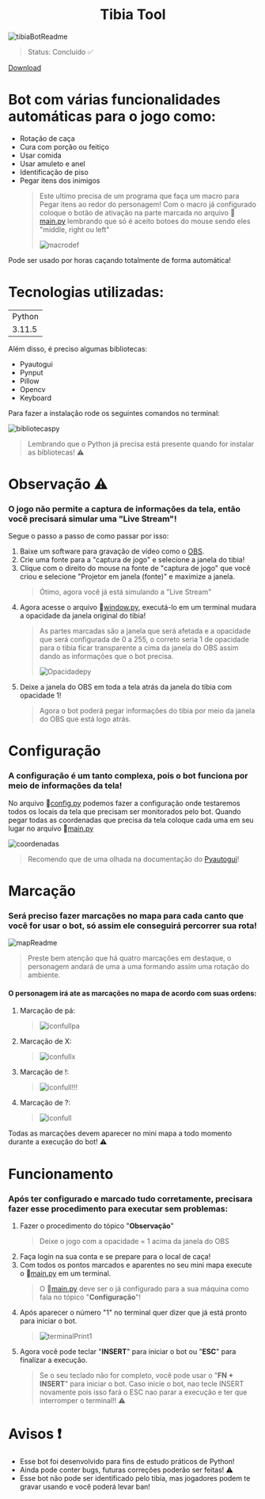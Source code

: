 <h1 align="center">
  Tibia Tool
</h1>

![tibiaBotReadme](https://github.com/afsdari0/ModuleTB/assets/100225519/fe3ec09a-5e8b-4d4d-af83-d0476ea5a574)
> Status: Concluído ✅

[Download](https://github.com/afsdari0/ModuleTB/archive/refs/heads/main.zip)

# Bot com várias funcionalidades automáticas para o jogo como:

+ Rotação de caça 
+ Cura com porção ou feitiço
+ Usar comida
+ Usar amuleto e anel 
+ Identificação de piso
+ Pegar itens dos inimigos 
  > Este ultimo precisa de um programa que faça um macro para Pegar itens ao redor do personagem! Com o macro já configurado coloque o botão de ativação na parte marcada no arquivo 📁[main.py](https://github.com/afsdari0/ModuleTB/blob/main/main.py) lembrando que só é aceito botoes do mouse sendo eles "middle, right ou left"
  > 
  > ![macrodef](https://github.com/afsdari0/ModuleTB/assets/100225519/78c361d8-ea13-495a-9a86-25623f35578b)

Pode ser usado por horas caçando totalmente de forma automática!

# Tecnologias utilizadas:

<table>
  <tr>
    <td>Python</td>
  </tr>
  <tr>
    <td>3.11.5</td>
  </tr>
</table>

Além disso, é preciso algumas bibliotecas:

+ Pyautogui
+ Pynput
+ Pillow
+ Opencv
+ Keyboard

Para fazer a instalação rode os seguintes comandos no terminal: 

![bibliotecaspy](https://github.com/afsdari0/ModuleTB/assets/100225519/7292bfaa-f708-4fac-9e04-e2a515f70edb)
> Lembrando que o Python já precisa está presente quando for instalar as bibliotecas! ⚠️

# Observação ⚠️

### O jogo não permite a captura de informações da tela, então você precisará simular uma "Live Stream"!

Segue o passo a passo de como passar por isso:

1) Baixe um software para gravação de vídeo como o [OBS](https://obsproject.com/pt-br/download).
2) Crie uma fonte para a "captura de jogo" e selecione a janela do tibia!
3) Clique com o direito do mouse na fonte de "captura de jogo" que você criou e selecione "Projetor em janela (fonte)" e maximize a janela.
    > Ótimo, agora você já está simulando a "Live Stream"
4) Agora acesse o arquivo 📁[window.py](https://github.com/afsdari0/ModuleTB/blob/main/window.py), executá-lo em um terminal mudara a opacidade da janela original do tibia!
    > As partes marcadas são a janela que será afetada e a opacidade que será configurada de 0 a 255, o correto seria 1 de opacidade para o tibia ficar transparente a cima da janela do OBS assim dando as informações que o bot precisa.
    >
    >![Opacidadepy](https://github.com/afsdari0/ModuleTB/assets/100225519/ebeed870-1980-48a8-a246-15b2cf0e3fc4)
5) Deixe a janela do OBS em toda a tela atrás da janela do tibia com opacidade 1!
    > Agora o bot poderá pegar informações do tibia por meio da janela do OBS que está logo atrás.

# Configuração

### A configuração é um tanto complexa, pois o bot funciona por meio de informações da tela!

No arquivo 📁[config.py](https://github.com/afsdari0/ModuleTB/blob/main/config.py) podemos fazer a configuração onde testaremos todos os locais da tela que precisam ser monitorados pelo bot. Quando pegar todas as coordenadas que precisa da tela coloque cada uma em seu lugar no arquivo 📁[main.py](https://github.com/afsdari0/ModuleTB/blob/main/main.py) 

![coordenadas](https://github.com/afsdari0/ModuleTB/assets/100225519/470d7da7-600d-46ee-8cdf-89e8db150b73)
> Recomendo que de uma olhada na documentação do [Pyautogui](https://pyautogui.readthedocs.io/en/latest/screenshot.html#the-locate-functions)!

# Marcação

### Será preciso fazer marcações no mapa para cada canto que você for usar o bot, só assim ele conseguirá percorrer sua rota!

![mapReadme](https://github.com/afsdari0/ModuleTB/assets/100225519/6b839d47-c8cd-4eae-894f-f3bb8ad95aaa)
  > Preste bem atenção que há quatro marcações em destaque, o personagem andará de uma a uma formando assim uma rotação do ambiente.

#### O personagem irá ate as marcações no mapa de acordo com suas ordens:

1) Marcação de pá:
     > ![iconfullpa](https://github.com/afsdari0/ModuleTB/assets/100225519/c5d182aa-c2ac-4970-a3a8-a38bfd1b6d86)
2) Marcação de X:
     > ![iconfullx](https://github.com/afsdari0/ModuleTB/assets/100225519/0d8eb38a-859d-49e1-9dff-3e277abd77c8)
3) Marcação de !:
     > ![iconfull!!!](https://github.com/afsdari0/ModuleTB/assets/100225519/8f1fb942-7363-4c26-82d9-5d16293ceb34)
4) Marcação de ?:
     > ![iconfull](https://github.com/afsdari0/ModuleTB/assets/100225519/6d372d9a-16b1-4b8f-a579-1c8bab2c4f04)

Todas as marcações devem aparecer no mini mapa a todo momento durante a execução do bot! ⚠️


# Funcionamento

### Após ter configurado e marcado tudo corretamente, precisara fazer esse procedimento para executar sem problemas: 

1) Fazer o procedimento do tópico "**Observação**"
   > Deixe o jogo com a opacidade = 1 acima da janela do OBS
2) Faça login na sua conta e se prepare para o local de caça!
3) Com todos os pontos marcados e aparentes no seu mini mapa execute o 📁[main.py](https://github.com/afsdari0/ModuleTB/blob/main/main.py) em um terminal.
   > O 📁[main.py](https://github.com/afsdari0/ModuleTB/blob/main/main.py) deve ser o já configurado para a sua máquina como fala no tópico "**Configuração**"!
4) Após aparecer o número "1" no terminal quer dizer que já está pronto para iniciar o bot.
   > ![terminalPrint1](https://github.com/afsdari0/ModuleTB/assets/100225519/b3fce182-c3ef-4ac9-8fe5-028e44da86cc)
5) Agora você pode teclar "**INSERT**" para iniciar o bot ou "**ESC**" para finalizar a execução.
   > Se o seu teclado não for completo, você pode usar o "**FN + INSERT**" para iniciar o bot. Caso inicie o bot, nao tecle INSERT novamente pois isso fará o ESC nao parar a execução e ter que interromper o terminal!! ⚠️

# Avisos ❗

+ Esse bot foi desenvolvido para fins de estudo práticos de Python!
+ Ainda pode conter bugs, futuras correções poderão ser feitas! ⚠️
+ Esse bot não pode ser identificado pelo tibia, mas jogadores podem te gravar usando e você poderá levar ban!
